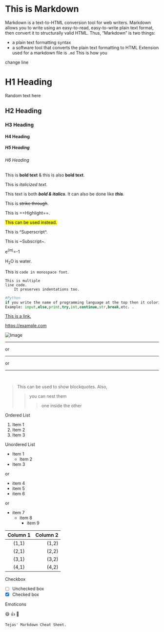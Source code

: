 # This is Markdown
Markdown is a text-to-HTML conversion tool for web writers. Markdown allows you to write using an easy-to-read, easy-to-write plain text format, then convert it to structurally valid HTML.
Thus, “Markdown” is two things:
- a plain text formatting syntax
- a software tool that converts the plain text formatting to HTML
    Extension used for a markdown file is `.md`
This is how you

change line

# H1 Heading
Random text here
## H2 Heading
### H3 Heading
#### H4 Heading
##### H5 Heading
###### H6 Heading

This is **bold text**
& this is also __bold text__.

This is *italicized text*.

This text is both ***bold & italics***.
It can also be done like ___this___.

This is ~~strike through~~.

This is ==Highlight==.
<!--Highlight works in extended versions of markdown-->

<mark>This can be used instead.</mark>
<!--some versions of Markdown support HTML-->

This is ^Superscript^.

This is ~Subscript~.

<!--Again, HTML can be used if this doesn't work.-->

e<sup>(iπ)</sup>=-1

H<sub>2</sub>O is water.

This is `code in monospace font`.

```
This is multiple
line code.
    It preserves indentations too.
```
```python
#Python
if you write the name of programming language at the top then it colorizes the keywords accordingly.
Example: input,else,print,try,int,continue,str,break,etc. .
```

[This is a link.](https://example.com)
<!--Displaying same text as the url-->
<https://example.com>

<!--for images, we just put a '!' before the link-->

![Image](https://tikz.dev/pgfplots/pgfplots-images/image-1039.png)

<!--Horizontal line-->
---
or
___
or
***
<br/>

>This can be used to show blockquotes.
>Also,
>>you can nest them
>>>one inside the other

Ordered List
1. Item 1
2. Item 2
1. Item 3

<!--A number followed by a period indicates list item, value of number doesn't matter-->

Unordered List
<!--Use tab or 4 spaces for sub items-->

* Item 1
    * Item 2
* Item 3

or

- item 4
- item 5
- item 6

or

+ item 7
    + item 8
        + item 9


<!--TABLE
*minimum three dashes for hr
* colon on right side of dashes indicates right align
* colon on left side of dashes indicates left align
* colons on both sides of dashes indicate centre align
-->
| Column 1 | Column 2 |
|:----------:|---:|
| (1,1)    | (1,2) |
| (2,1)    | (2,2) |
| (3,1) | (3,2) |
| (4,1) | (4,2) |


Checkbox
- [ ] Unchecked box
- [x] Checked box

Emoticons

:smile: :thumbsup: :rocket:

    Tejas' Markdown Cheat Sheet.
